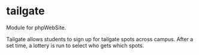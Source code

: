# tailgate

Module for phpWebSite.

Tailgate allows students to sign up for tailgate spots across campus. After a set time, a lottery is 
run to select who gets which spots.